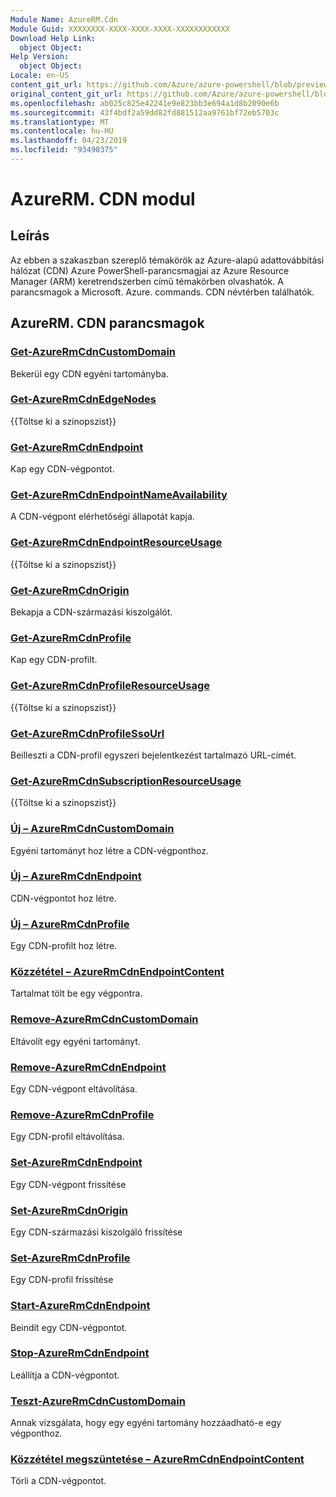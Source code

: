 ```yaml
---
Module Name: AzureRM.Cdn
Module Guid: XXXXXXXX-XXXX-XXXX-XXXX-XXXXXXXXXXXX
Download Help Link:
  object Object: 
Help Version:
  object Object: 
Locale: en-US
content_git_url: https://github.com/Azure/azure-powershell/blob/preview/src/ResourceManager/Cdn/Commands.Cdn/help/AzureRM.Cdn.md
original_content_git_url: https://github.com/Azure/azure-powershell/blob/preview/src/ResourceManager/Cdn/Commands.Cdn/help/AzureRM.Cdn.md
ms.openlocfilehash: ab025c825e42241e9e823bb3e694a1d8b2090e6b
ms.sourcegitcommit: 43f4bdf2a59dd82fd881512aa9761bf72eb5703c
ms.translationtype: MT
ms.contentlocale: hu-HU
ms.lasthandoff: 04/23/2019
ms.locfileid: "93490375"
---
```

# AzureRM. CDN modul
## Leírás
Az ebben a szakaszban szereplő témakörök az Azure-alapú adattovábbítási hálózat (CDN) Azure PowerShell-parancsmagjai az Azure Resource Manager (ARM) keretrendszerben című témakörben olvashatók. A parancsmagok a Microsoft. Azure. commands. CDN névtérben találhatók.

## AzureRM. CDN parancsmagok
### [Get-AzureRmCdnCustomDomain](Get-AzureRmCdnCustomDomain.md)
Bekerül egy CDN egyéni tartományba.

### [Get-AzureRmCdnEdgeNodes](Get-AzureRmCdnEdgeNodes.md)
{{Töltse ki a szinopszist}}

### [Get-AzureRmCdnEndpoint](Get-AzureRmCdnEndpoint.md)
Kap egy CDN-végpontot.

### [Get-AzureRmCdnEndpointNameAvailability](Get-AzureRmCdnEndpointNameAvailability.md)
A CDN-végpont elérhetőségi állapotát kapja.

### [Get-AzureRmCdnEndpointResourceUsage](Get-AzureRmCdnEndpointResourceUsage.md)
{{Töltse ki a szinopszist}}

### [Get-AzureRmCdnOrigin](Get-AzureRmCdnOrigin.md)
Bekapja a CDN-származási kiszolgálót.

### [Get-AzureRmCdnProfile](Get-AzureRmCdnProfile.md)
Kap egy CDN-profilt.

### [Get-AzureRmCdnProfileResourceUsage](Get-AzureRmCdnProfileResourceUsage.md)
{{Töltse ki a szinopszist}}

### [Get-AzureRmCdnProfileSsoUrl](Get-AzureRmCdnProfileSsoUrl.md)
Beilleszti a CDN-profil egyszeri bejelentkezést tartalmazó URL-címét.

### [Get-AzureRmCdnSubscriptionResourceUsage](Get-AzureRmCdnSubscriptionResourceUsage.md)
{{Töltse ki a szinopszist}}

### [Új – AzureRmCdnCustomDomain](New-AzureRmCdnCustomDomain.md)
Egyéni tartományt hoz létre a CDN-végponthoz.

### [Új – AzureRmCdnEndpoint](New-AzureRmCdnEndpoint.md)
CDN-végpontot hoz létre.

### [Új – AzureRmCdnProfile](New-AzureRmCdnProfile.md)
Egy CDN-profilt hoz létre.

### [Közzététel – AzureRmCdnEndpointContent](Publish-AzureRmCdnEndpointContent.md)
Tartalmat tölt be egy végpontra.

### [Remove-AzureRmCdnCustomDomain](Remove-AzureRmCdnCustomDomain.md)
Eltávolít egy egyéni tartományt.

### [Remove-AzureRmCdnEndpoint](Remove-AzureRmCdnEndpoint.md)
Egy CDN-végpont eltávolítása.

### [Remove-AzureRmCdnProfile](Remove-AzureRmCdnProfile.md)
Egy CDN-profil eltávolítása.

### [Set-AzureRmCdnEndpoint](Set-AzureRmCdnEndpoint.md)
Egy CDN-végpont frissítése

### [Set-AzureRmCdnOrigin](Set-AzureRmCdnOrigin.md)
Egy CDN-származási kiszolgáló frissítése

### [Set-AzureRmCdnProfile](Set-AzureRmCdnProfile.md)
Egy CDN-profil frissítése

### [Start-AzureRmCdnEndpoint](Start-AzureRmCdnEndpoint.md)
Beindít egy CDN-végpontot.

### [Stop-AzureRmCdnEndpoint](Stop-AzureRmCdnEndpoint.md)
Leállítja a CDN-végpontot.

### [Teszt-AzureRmCdnCustomDomain](Test-AzureRmCdnCustomDomain.md)
Annak vizsgálata, hogy egy egyéni tartomány hozzáadható-e egy végponthoz.

### [Közzététel megszüntetése – AzureRmCdnEndpointContent](Unpublish-AzureRmCdnEndpointContent.md)
Törli a CDN-végpontot.

